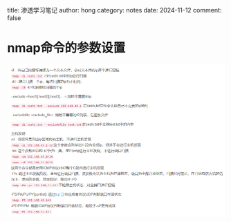 title: 渗透学习笔记
author: hong
category: notes
date: 2024-11-12
comment: false



# nmap命令的参数设置

![标准图片插入格式](../../src/assets/img/2024-11-12-13-44-09-image.png)